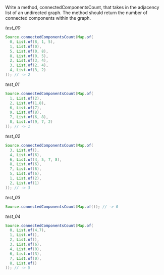 Write a method, connectedComponentsCount, that takes in the adjacency list of an undirected graph. The method should return the number of connected components within the graph.

_test_00_

```java
Source.connectedComponentsCount(Map.of(
  0, List.of(8, 1, 5),
  1, List.of(0),
  5, List.of(0, 8),
  8, List.of(0, 5),
  2, List.of(3, 4),
  3, List.of(2, 4),
  4, List.of(3, 2)
)); // -> 2
```

_test_01_

```java
Source.connectedComponentsCount(Map.of(
  1, List.of(2),
  2, List.of(1,8),
  6, List.of(7),
  9, List.of(8),
  7, List.of(6, 8),
  8, List.of(9, 7, 2)
)); // -> 1
```

_test_02_

```java
Source.connectedComponentsCount(Map.of(
  3, List.of(),
  4, List.of(6),
  6, List.of(4, 5, 7, 8),
  8, List.of(6),
  7, List.of(6),
  5, List.of(6),
  1, List.of(2),
  2, List.of(1)
)); // -> 3
```

_test_03_

```java
Source.connectedComponentsCount(Map.of()); // -> 0
```

_test_04_

```java
Source.connectedComponentsCount(Map.of(
  0, List.of(4,7),
  1, List.of(),
  2, List.of(),
  3, List.of(6),
  4, List.of(0),
  6, List.of(3),
  7, List.of(0),
  8, List.of()
)); // -> 5
```
